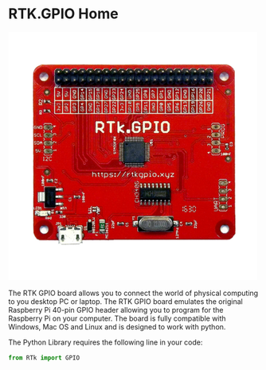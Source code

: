 # RTK.GPIO Home

![RTk.GPIO](img/rtkgpio.png)

The RTK GPIO board allows you to connect the world of physical computing to you desktop PC or laptop. The RTK GPIO board emulates the original Raspberry Pi 40-pin GPIO header allowing you to program for the Raspberry Pi on your computer. The board is fully compatible with Windows, Mac OS and Linux and is designed to work with python.

The Python Library requires the following line in your code:

```python
from RTk import GPIO
```
